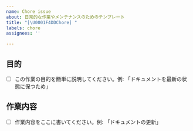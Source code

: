 ```yaml
---
name: Chore issue
about: 日常的な作業やメンテナンスのためのテンプレート
title: "[\U0001F4DDChore] "
labels: chore
assignees: ''

---
```


## 目的

- [ ] この作業の目的を簡単に説明してください。例: 「ドキュメントを最新の状態に保つため」

## 作業内容

- [ ] 作業内容をここに書いてください。例: 「ドキュメントの更新」
